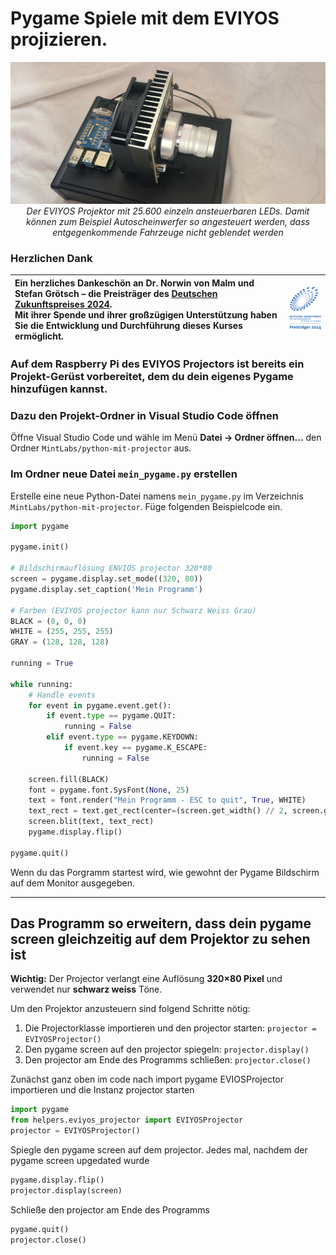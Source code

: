 
# Pygame Spiele mit dem EVIYOS projizieren.  

<p align="center">
    <img src="assets/Projektor.jpg" alt="Projektor"/>
    <br/>
    <em>Der EVIYOS Projektor mit 25.600 einzeln ansteuerbaren LEDs. Damit können zum Beispiel Autoscheinwerfer so angesteuert werden, dass entgegenkommende Fahrzeuge nicht geblendet werden</em>
</p>


### Herzlichen Dank
| Ein herzliches Dankeschön an Dr. Norwin von Malm und Stefan Grötsch – die Preisträger des [Deutschen Zukunftspreises 2024](https://www.deutscher-zukunftspreis.de/de/team-1-2024).<br>Mit ihrer Spende und ihrer großzügigen Unterstützung haben Sie die Entwicklung und Durchführung dieses Kurses ermöglicht. | <img src="assets/DZP_Logo_2.svg" alt="DZP Logo" width="120"/> |
|:---|:---:|


### Auf dem Raspberry Pi des EVIYOS Projectors ist bereits ein Projekt-Gerüst vorbereitet, dem du dein eigenes Pygame hinzufügen kannst. 

### Dazu den Projekt-Ordner in Visual Studio Code öffnen

Öffne Visual Studio Code und wähle im Menü **Datei → Ordner öffnen...** den Ordner `MintLabs/python-mit-projector` aus.  

### Im Ordner neue Datei `mein_pygame.py` erstellen

Erstelle eine neue Python-Datei namens `mein_pygame.py` im Verzeichnis `MintLabs/python-mit-projector`. Füge folgenden Beispielcode ein.



```python
import pygame

pygame.init()

# Bildschirmauflösung ENVIOS projector 320*80
screen = pygame.display.set_mode((320, 80))
pygame.display.set_caption('Mein Programm')

# Farben (EVIYOS projector kann nur Schwarz Weiss Grau)
BLACK = (0, 0, 0)
WHITE = (255, 255, 255)
GRAY = (128, 128, 128)

running = True

while running:
    # Handle events
    for event in pygame.event.get():
        if event.type == pygame.QUIT:
            running = False
        elif event.type == pygame.KEYDOWN:
            if event.key == pygame.K_ESCAPE:
                running = False

    screen.fill(BLACK)
    font = pygame.font.SysFont(None, 25)
    text = font.render("Mein Programm - ESC to quit", True, WHITE)
    text_rect = text.get_rect(center=(screen.get_width() // 2, screen.get_height() // 2))
    screen.blit(text, text_rect)
    pygame.display.flip()

pygame.quit()
```

Wenn du das Porgramm startest wird, wie gewohnt der Pygame Bildschirm auf dem Monitor ausgegeben.


---
## Das Programm so erweitern, dass dein pygame screen gleichzeitig auf dem Projektor zu sehen ist

**Wichtig:** Der Projector verlangt eine Auflösung **320×80 Pixel** und verwendet nur **schwarz weiss** Töne. 

Um den Projektor anzusteuern sind folgend Schritte nötig:
1. Die Projectorklasse importieren und den projector starten: `projector = EVIYOSProjector()`
2. Den pygame screen auf den projector spiegeln: `projector.display()`
4. Den projector am Ende des Programms schließen: `projector.close()`



Zunächst ganz oben im code nach import pygame EVIOSProjector importieren und die Instanz projector starten

```python
import pygame
from helpers.eviyos_projector import EVIYOSProjector
projector = EVIYOSProjector()
```


Spiegle den pygame screen auf dem projector. Jedes mal, nachdem der pygame screen upgedated wurde
```python
pygame.display.flip()
projector.display(screen)
```

Schließe den projector am Ende des Programms
```python
pygame.quit()
projector.close()
```

